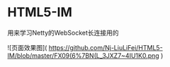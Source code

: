# HTML5-IM
用来学习Netty的WebSocket长连接用的

![页面效果图](
        https://github.com/Nj-LiuLiFei/HTML5-IM/blob/master/FX09(6%7BN(L_3JXZ7~4IU1K0.png
      )
